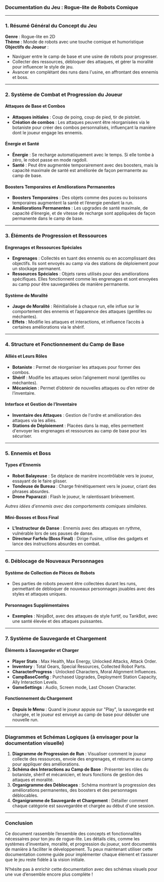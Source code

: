 ### Documentation du Jeu : Rogue-lite de Robots Comique

---

### 1. **Résumé Général du Concept du Jeu**

**Genre** : Rogue-lite en 2D  
**Thème** : Monde de robots avec une touche comique et humoristique  
**Objectifs du Joueur** :  
   - Naviguer entre le camp de base et une usine de robots pour progresser.
   - Collecter des ressources, débloquer des attaques, et gérer la moralité pour influencer le style de jeu.
   - Avancer en complétant des runs dans l'usine, en affrontant des ennemis et boss.

---

### 2. **Système de Combat et Progression du Joueur**

#### **Attaques de Base et Combos**
   - **Attaques initiales** : Coup de poing, coup de pied, tir de pistolet.
   - **Création de combos** : Les attaques peuvent être réorganisées via le botaniste pour créer des combos personnalisés, influençant la manière dont le joueur engage les ennemis.

#### **Énergie et Santé**
   - **Énergie** : Se recharge automatiquement avec le temps. Si elle tombe à zéro, le robot passe en mode ragdoll.
   - **Santé** : Peut être augmentée temporairement avec des boosters, mais la capacité maximale de santé est améliorée de façon permanente au camp de base.

#### **Boosters Temporaires et Améliorations Permanentes**
   - **Boosters Temporaires** : Des objets comme des puces ou boissons temporaires augmentent la santé et l’énergie pendant la run.
   - **Améliorations Permanentes** : Les upgrades de santé maximale, de capacité d’énergie, et de vitesse de recharge sont appliquées de façon permanente dans le camp de base.

---

### 3. **Éléments de Progression et Ressources**

#### **Engrenages et Ressources Spéciales**
   - **Engrenages** : Collectés en tuant des ennemis ou en accomplissant des objectifs. Ils sont envoyés au camp via des stations de déploiement pour un stockage permanent.
   - **Ressources Spéciales** : Objets rares utilisés pour des améliorations spécifiques. Elles fonctionnent comme les engrenages et sont envoyées au camp pour être sauvegardées de manière permanente.

#### **Système de Moralité**
   - **Jauge de Moralité** : Réinitialisée à chaque run, elle influe sur le comportement des ennemis et l’apparence des attaques (gentilles ou méchantes).
   - **Effets** : Modifie les attaques et interactions, et influence l’accès à certaines améliorations via le shérif.

---

### 4. **Structure et Fonctionnement du Camp de Base**

#### **Alliés et Leurs Rôles**
   - **Botaniste** : Permet de réorganiser les attaques pour former des combos.
   - **Shérif** : Modifie les attaques selon l’alignement moral (gentilles ou méchantes).
   - **Mécanicien** : Permet d’obtenir de nouvelles attaques ou d’en retirer de l’inventaire.

#### **Interface et Gestion de l’Inventaire**
   - **Inventaire des Attaques** : Gestion de l'ordre et amélioration des attaques via les alliés.
   - **Stations de Déploiement** : Placées dans la map, elles permettent d'envoyer les engrenages et ressources au camp de base pour les sécuriser.

---

### 5. **Ennemis et Boss**

#### **Types d’Ennemis**
   - **Robot Balayeuse** : Se déplace de manière incontrôlable vers le joueur, essayant de le faire glisser.
   - **Tondeuse de Bureau** : Charge frénétiquement vers le joueur, criant des phrases absurdes.
   - **Drone Paparazzi** : Flash le joueur, le ralentissant brièvement.
   
   *Autres idées d'ennemis avec des comportements comiques similaires.*

#### **Mini-Bosses et Boss Final**
   - **L’Instructeur de Danse** : Ennemis avec des attaques en rythme, vulnérable lors de ses pauses de danse.
   - **Directeur Farfelu (Boss Final)** : Dirige l’usine, utilise des gadgets et lance des instructions absurdes en combat.

---

### 6. **Déblocage de Nouveaux Personnages**

#### **Système de Collection de Pièces de Robots**
   - Des parties de robots peuvent être collectées durant les runs, permettant de débloquer de nouveaux personnages jouables avec des styles et attaques uniques.

#### **Personnages Supplémentaires**
   - **Exemples** : NinjaBot, avec des attaques de style furtif, ou TankBot, avec une santé élevée et des attaques puissantes.

---

### 7. **Système de Sauvegarde et Chargement**

#### **Éléments à Sauvegarder et Charger**
   - **Player Stats** : Max Health, Max Energy, Unlocked Attacks, Attack Order.
   - **Inventory** : Total Gears, Special Resources, Collected Robot Parts.
   - **CharacterProgress** : Unlocked Characters, Moral Alignment Influences.
   - **CampBaseConfig** : Purchased Upgrades, Deployment Station Capacity, Ally Interaction Levels.
   - **GameSettings** : Audio, Screen mode, Last Chosen Character.

#### **Fonctionnement du Chargement**
   - **Depuis le Menu** : Quand le joueur appuie sur "Play", la sauvegarde est chargée, et le joueur est envoyé au camp de base pour débuter une nouvelle run.

---

### Diagrammes et Schémas Logiques (à envisager pour la documentation visuelle)

1. **Diagramme de Progression de Run** : Visualiser comment le joueur collecte des ressources, envoie des engrenages, et retourne au camp pour appliquer des améliorations.
2. **Schéma des Interactions au Camp de Base** : Présenter les rôles du botaniste, shérif et mécanicien, et leurs fonctions de gestion des attaques et moralité.
3. **Organigramme des Déblocages** : Schéma montrant la progression des améliorations permanentes, des boosters et des personnages déblocables.
4. **Organigramme de Sauvegarde et Chargement** : Détailler comment chaque catégorie est sauvegardée et chargée au début d'une session.

---

### Conclusion

Ce document rassemble l’ensemble des concepts et fonctionnalités nécessaires pour ton jeu de rogue-lite. Les détails clés, comme les systèmes d’inventaire, moralité, et progression du joueur, sont documentés de manière à faciliter le développement. Tu peux maintenant utiliser cette documentation comme guide pour implémenter chaque élément et t’assurer que le jeu reste fidèle à la vision initiale. 

N’hésite pas à enrichir cette documentation avec des schémas visuels pour une vue d’ensemble encore plus complète !